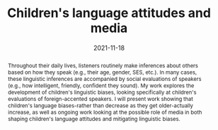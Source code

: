 ---
speakers: st-pierre0
date: 2021-11-18
title: Children's language attitudes and media
abstract: >
  Throughout their daily lives, listeners routinely make inferences about
  others based on how they speak (e.g., their age, gender, SES, etc.). In many
  cases, these linguistic inferences are accompanied by social evaluations of
  speakers (e.g., how intelligent, friendly, confident they sound). My work
  explores the development of children's linguistic biases, looking
  specifically at children's evaluations of foreign-accented speakers. I will
  present work showing that children's language biases-rather than decrease as
  they get older-actually increase, as well as ongoing work looking at the
  possible role of media in both shaping children's language attitudes and
  mitigating linguistic biases.
---